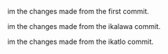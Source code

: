 im the changes made from the first commit.

im the changes made from the ikalawa commit.

im the changes made from the ikatlo commit.